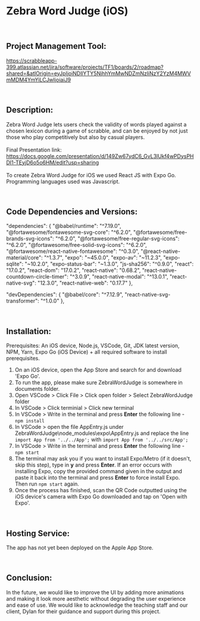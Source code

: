 Zebra Word Judge (iOS)
==========

<br>

Project Management Tool:
----------
https://scrabbleapp-399.atlassian.net/jira/software/projects/TF1/boards/2/roadmap?shared=&atlOrigin=eyJpIjoiNDllYTY5NjhhYmMwNDZmNzliNzY2YzM4MWVmMDM4YmYiLCJwIjoiaiJ9

<br>

Description:
----------
Zebra Word Judge lets users check the validity of words played against a chosen lexicon during a game of scrabble, and can be enjoyed by not just those who play competitively but also by casual players.
<br>
<br>
Final Presentation link: https://docs.google.com/presentation/d/149Zw67ydC6_GvL3lUkf4wPDysPHDI1-TEyjD6o5o6HM/edit?usp=sharing
<br>
<br>
To create Zebra Word Judge for iOS we used React JS with Expo Go. Programming languages used was Javascript.

<br>

Code Dependencies and Versions:
----------
  "dependencies": {
    "@babel/runtime": "^7.19.0",
    "@fortawesome/fontawesome-svg-core": "^6.2.0",
    "@fortawesome/free-brands-svg-icons": "^6.2.0",
    "@fortawesome/free-regular-svg-icons": "^6.2.0",
    "@fortawesome/free-solid-svg-icons": "^6.2.0",
    "@fortawesome/react-native-fontawesome": "^0.3.0",
    "@react-native-material/core": "^1.3.7",
    "expo": "~45.0.0",
    "expo-av": "~11.2.3",
    "expo-sqlite": "~10.2.0",
    "expo-status-bar": "~1.3.0",
    "js-sha256": "^0.9.0",
    "react": "17.0.2",
    "react-dom": "17.0.2",
    "react-native": "0.68.2",
    "react-native-countdown-circle-timer": "^3.0.9",
    "react-native-modal": "^13.0.1",
    "react-native-svg": "12.3.0",
    "react-native-web": "0.17.7"
  },
  
  "devDependencies": {
    "@babel/core": "^7.12.9",
    "react-native-svg-transformer": "^1.0.0"
  },

<br>

Installation:
----------
Prerequisites: An iOS device, Node.js, VSCode, Git, JDK latest version, NPM, Yarn, Expo Go (iOS Device) + all required software to install prerequisites.

1. On an iOS device, open the App Store and search for and download 'Expo Go'.
2. To run the app, please make sure ZebraWordJudge is somewhere in documents folder.
3. Open VSCode > Click File > Click open folder > Select ZebraWordJudge folder
4. In VSCode > Click terminial > Click new terminal
5. In VSCode > Write in the terminal and press **Enter** the following line - `npm install`
6. In VSCode > open the file AppEntry.js under ZebraWordJudge\node_modules\expo\AppEntry.js and replace the line `import App from '../../App';` with `import App from '../../src/App';`
7. In VSCode > Write in the terminal and press **Enter** the following line - `npm start`
8. The terminal may ask you if you want to install Expo/Metro (if it doesn't, skip this step), type in **y** and press **Enter**. If an error occurs with installing Expo, copy the provided command given in the output and paste it back into the terminal and press **Enter** to force install Expo. Then run `npm start` again.
9. Once the process has finished, scan the QR Code outputted using the iOS device's camera with Expo Go downloaded and tap on 'Open with Expo'.
<br>

Hosting Service:
----------
The app has not yet been deployed on the Apple App Store.

<br>

Conclusion:
----------
In the future, we would like to improve the UI by adding more animations and making it look more aesthetic without degrading the user experience and ease of use.
We would like to acknowledge the teaching staff and our client, Dylan for their guidance and support during this project.
